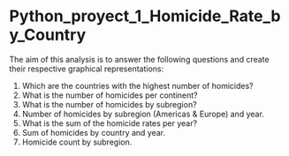# Python_proyect_1_Homicide_Rate_by_Country

The aim of this analysis is to answer the following questions and create their respective graphical representations:

1. Which are the countries with the highest number of homicides?
2. What is the number of homicides per continent?
3. What is the number of homicides by subregion?
4. Number of homicides by subregion (Americas & Europe) and year.
5. What is the sum of the homicide rates per year?
6. Sum of homicides by country and year.
7. Homicide count by subregion.
